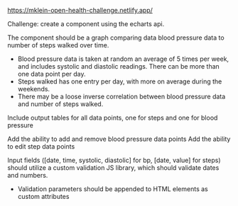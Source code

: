 https://mklein-open-health-challenge.netlify.app/

Challenge: create a component using the echarts api.

The component should be a graph comparing data blood pressure data to number of steps walked over time.
- Blood pressure data is taken at random an average of 5 times per week, and includes systolic and diastolic readings. There can be more than one data point per day.
- Steps walked has one entry per day, with more on average during the weekends.
- There may be a loose inverse correlation between blood pressure data and number of steps walked.

Include output tables for all data points, one for steps and one for blood pressure

Add the ability to add and remove blood pressure data points
Add the ability to edit step data points 

Input fields ([date, time, systolic, diastolic] for bp, [date, value] for steps) should utilize a custom validation JS library, which should validate dates and numbers.
  - Validation parameters should be appended to HTML elements as custom attributes

